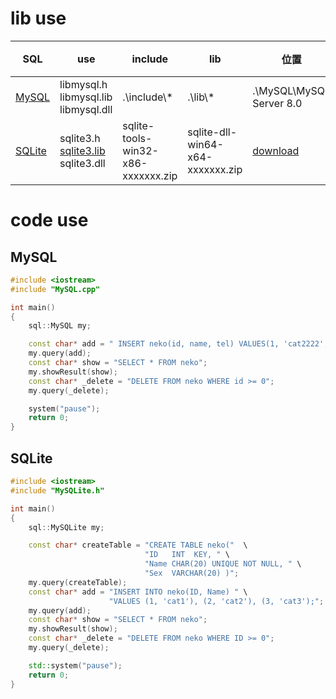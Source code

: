 # lib use
|SQL|use|include|lib|位置|環境設定|
|-|-|-|-|-|-|
|[MySQL](./MySQL.cpp)|libmysql.h<br>libmysql.lib<br>libmysql.dll|.\include\\*|.\lib\\*|.\MySQL\MySQL Server 8.0|[Visual Studio 2019](./mysqlSet.md)|
|[SQLite](./MySQLite.cpp)|sqlite3.h<br>[sqlite3.lib](.)<br>sqlite3.dll|sqlite-tools-win32-x86-xxxxxxx.zip|sqlite-dll-win64-x64-xxxxxxx.zip|[download](https://sqlite.org/download.html)|同上|


# code use
## MySQL
```cpp
#include <iostream>
#include "MySQL.cpp"

int main()
{
	sql::MySQL my;

	const char* add = " INSERT neko(id, name, tel) VALUES(1, 'cat2222', '0800')  ";
	my.query(add);
	const char* show = "SELECT * FROM neko";
	my.showResult(show);
	const char* _delete = "DELETE FROM neko WHERE id >= 0";
	my.query(_delete);

	system("pause");
	return 0;
}
```
## SQLite
```cpp
#include <iostream>
#include "MySQLite.h"

int main()
{
	sql::MySQLite my;

	const char* createTable = "CREATE TABLE neko("	\
							  "ID	INT  KEY, "	\
							  "Name	CHAR(20) UNIQUE NOT NULL, "	\
							  "Sex	VARCHAR(20) )";
	my.query(createTable);
	const char* add = "INSERT INTO neko(ID, Name) "	\
					  "VALUES (1, 'cat1'), (2, 'cat2'), (3, 'cat3');";
	my.query(add);
	const char* show = "SELECT * FROM neko";
	my.showResult(show);
	const char* _delete = "DELETE FROM neko WHERE ID >= 0";
	my.query(_delete);

	std::system("pause");
	return 0;
}
```